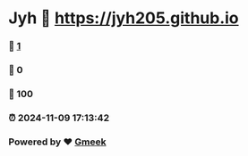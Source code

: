 # Jyh :link: https://jyh205.github.io 
### :page_facing_up: [1](https://jyh205.github.io/tag.html) 
### :speech_balloon: 0 
### :hibiscus: 100 
### :alarm_clock: 2024-11-09 17:13:42 
### Powered by :heart: [Gmeek](https://github.com/Meekdai/Gmeek)
